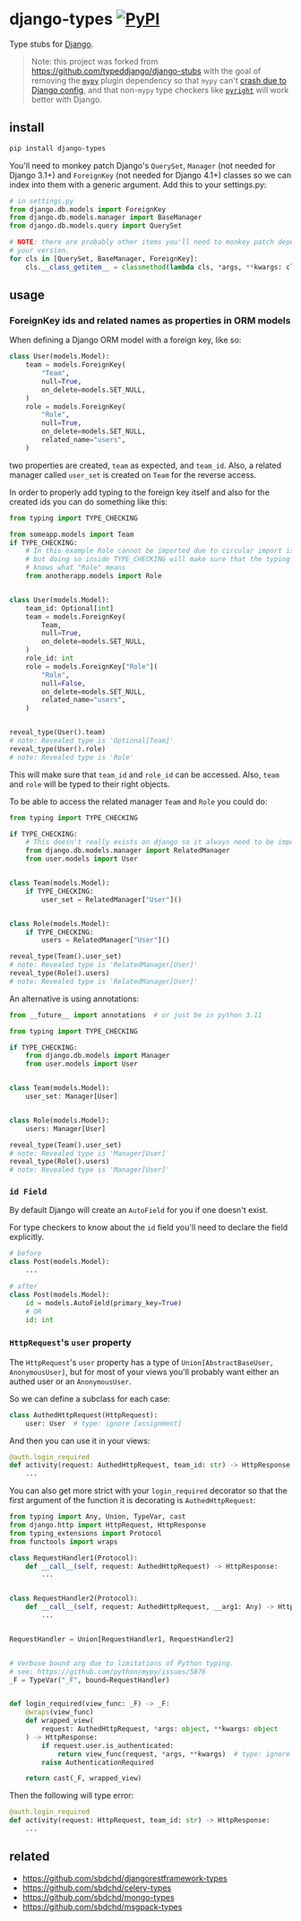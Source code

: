 # django-types [![PyPI](https://img.shields.io/pypi/v/django-types.svg)](https://pypi.org/project/django-types/)

Type stubs for [Django](https://www.djangoproject.com).

> Note: this project was forked from
> <https://github.com/typeddjango/django-stubs> with the goal of removing the
> [`mypy`](https://github.com/python/mypy) plugin dependency so that `mypy`
> can't [crash due to Django
> config](https://github.com/typeddjango/django-stubs/issues/318), and that
> non-`mypy` type checkers like
> [`pyright`](https://github.com/microsoft/pyright) will work better with
> Django.

## install

```bash
pip install django-types
```

You'll need to monkey patch Django's `QuerySet`, `Manager` (not needed for Django 3.1+) and
`ForeignKey`  (not needed for Django 4.1+) classes so we can index into them with a generic
argument. Add this to your settings.py:

```python
# in settings.py
from django.db.models import ForeignKey
from django.db.models.manager import BaseManager
from django.db.models.query import QuerySet

# NOTE: there are probably other items you'll need to monkey patch depending on
# your version.
for cls in [QuerySet, BaseManager, ForeignKey]:
    cls.__class_getitem__ = classmethod(lambda cls, *args, **kwargs: cls)  # type: ignore [attr-defined]
```

## usage

### ForeignKey ids and related names as properties in ORM models

When defining a Django ORM model with a foreign key, like so:

```python
class User(models.Model):
    team = models.ForeignKey(
        "Team",
        null=True,
        on_delete=models.SET_NULL,
    )
    role = models.ForeignKey(
        "Role",
        null=True,
        on_delete=models.SET_NULL,
        related_name="users",
    )
```

two properties are created, `team` as expected, and `team_id`. Also, a related
manager called `user_set` is created on `Team` for the reverse access.

In order to properly add typing to the foreign key itself and also for the created ids you can do
something like this:

```python
from typing import TYPE_CHECKING

from someapp.models import Team
if TYPE_CHECKING:
    # In this example Role cannot be imported due to circular import issues,
    # but doing so inside TYPE_CHECKING will make sure that the typing below
    # knows what "Role" means
    from anotherapp.models import Role


class User(models.Model):
    team_id: Optional[int]
    team = models.ForeignKey(
        Team,
        null=True,
        on_delete=models.SET_NULL,
    )
    role_id: int
    role = models.ForeignKey["Role"](
        "Role",
        null=False,
        on_delete=models.SET_NULL,
        related_name="users",
    )


reveal_type(User().team)
# note: Revealed type is 'Optional[Team]'
reveal_type(User().role)
# note: Revealed type is 'Role'
```

This will make sure that `team_id` and `role_id` can be accessed. Also, `team` and `role`
will be typed to their right objects.

To be able to access the related manager `Team` and `Role` you could do:

```python
from typing import TYPE_CHECKING

if TYPE_CHECKING:
    # This doesn't really exists on django so it always need to be imported this way
    from django.db.models.manager import RelatedManager
    from user.models import User


class Team(models.Model):
    if TYPE_CHECKING:
        user_set = RelatedManager["User"]()


class Role(models.Model):
    if TYPE_CHECKING:
        users = RelatedManager["User"]()

reveal_type(Team().user_set)
# note: Revealed type is 'RelatedManager[User]'
reveal_type(Role().users)
# note: Revealed type is 'RelatedManager[User]'
```

An alternative is using annotations:



```python
from __future__ import annotations  # or just be in python 3.11

from typing import TYPE_CHECKING

if TYPE_CHECKING:
    from django.db.models import Manager
    from user.models import User


class Team(models.Model):
    user_set: Manager[User]


class Role(models.Model):
    users: Manager[User]

reveal_type(Team().user_set)
# note: Revealed type is 'Manager[User]'
reveal_type(Role().users)
# note: Revealed type is 'Manager[User]'
```


### `id Field`

By default Django will create an `AutoField` for you if one doesn't exist.

For type checkers to know about the `id` field you'll need to declare the
field explicitly.

```python
# before
class Post(models.Model):
    ...

# after
class Post(models.Model):
    id = models.AutoField(primary_key=True)
    # OR
    id: int
```

### `HttpRequest`'s `user` property

The `HttpRequest`'s `user` property has a type of `Union[AbstractBaseUser, AnonymousUser]`,
but for most of your views you'll probably want either an authed user or an
`AnonymousUser`.

So we can define a subclass for each case:

```python
class AuthedHttpRequest(HttpRequest):
    user: User  # type: ignore [assignment]
```

And then you can use it in your views:

```python
@auth.login_required
def activity(request: AuthedHttpRequest, team_id: str) -> HttpResponse:
    ...
```

You can also get more strict with your `login_required` decorator so that the
first argument of the function it is decorating is `AuthedHttpRequest`:

```python
from typing import Any, Union, TypeVar, cast
from django.http import HttpRequest, HttpResponse
from typing_extensions import Protocol
from functools import wraps

class RequestHandler1(Protocol):
    def __call__(self, request: AuthedHttpRequest) -> HttpResponse:
        ...


class RequestHandler2(Protocol):
    def __call__(self, request: AuthedHttpRequest, __arg1: Any) -> HttpResponse:
        ...


RequestHandler = Union[RequestHandler1, RequestHandler2]


# Verbose bound arg due to limitations of Python typing.
# see: https://github.com/python/mypy/issues/5876
_F = TypeVar("_F", bound=RequestHandler)


def login_required(view_func: _F) -> _F:
    @wraps(view_func)
    def wrapped_view(
        request: AuthedHttpRequest, *args: object, **kwargs: object
    ) -> HttpResponse:
        if request.user.is_authenticated:
            return view_func(request, *args, **kwargs)  # type: ignore [call-arg]
        raise AuthenticationRequired

    return cast(_F, wrapped_view)
```

Then the following will type error:

```python
@auth.login_required
def activity(request: HttpRequest, team_id: str) -> HttpResponse:
    ...
```

## related

- <https://github.com/sbdchd/djangorestframework-types>
- <https://github.com/sbdchd/celery-types>
- <https://github.com/sbdchd/mongo-types>
- <https://github.com/sbdchd/msgpack-types>
